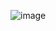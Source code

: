 ![image](https://user-images.githubusercontent.com/52592848/110155235-55fa0a00-7db3-11eb-8c1e-a3e484b3277a.png)
